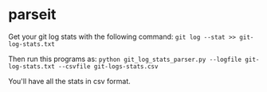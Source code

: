 # parseit

Get your git log stats with the following command:
    `git log --stat >> git-log-stats.txt`
    
Then run this programs as:
    `python git_log_stats_parser.py --logfile git-log-stats.txt --csvfile git-logs-stats.csv`
    
You'll have all the stats in csv format.

